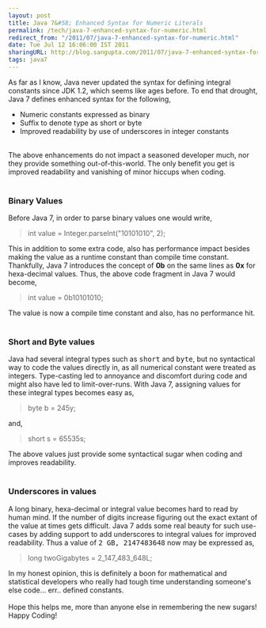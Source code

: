 ```yaml
---
layout: post
title: Java 7&#58; Enhanced Syntax for Numeric Literals
permalink: /tech/java-7-enhanced-syntax-for-numeric.html
redirect_from: "/2011/07/java-7-enhanced-syntax-for-numeric.html"
date: Tue Jul 12 16:06:00 IST 2011
sharingURL: http://blog.sangupta.com/2011/07/java-7-enhanced-syntax-for-numeric.html
tags: java7
---
```

As far as I know, Java never updated the syntax for defining integral constants since JDK 1.2, which seems like ages before. To end that drought, Java 7 defines enhanced syntax for the following,
<br>
<ul>
    <li>Numeric constants expressed as binary</li>
    <li>Suffix to denote type as short or byte</li>
    <li>Improved readability by use of underscores in integer constants</li>
</ul>
<br>The above enhancements do not impact a seasoned developer much, nor they provide something out-of-this-world. The only benefit you get is improved readability and vanishing of minor hiccups when coding. 
<br>
<br>
<h3>Binary Values</h3>Before Java 7, in order to parse binary values one would write,
<br>
<blockquote>
    int value = Integer.parseInt("10101010", 2);
</blockquote>This in addition to some extra code, also has performance impact besides making the value as a runtime constant than compile time constant. Thankfully, Java 7 introduces the concept of 
<b>0b</b> on the same lines as 
<b>0x</b> for hexa-decimal values. Thus, the above code fragment in Java 7 would become,
<br>
<blockquote>
    int value = 0b10101010;
</blockquote>The value is now a compile time constant and also, has no performance hit.
<br>
<br>
<h3>Short and Byte values</h3>Java had several integral types such as 
<tt>short</tt> and 
<tt>byte</tt>, but no syntactical way to code the values directly in, as all numerical constant were treated as integers. Type-casting led to annoyance and discomfort during code and might also have led to limit-over-runs. With Java 7, assigning values for these integral types becomes easy as,
<br>
<blockquote>
    byte b = 245y;
</blockquote>and,
<br>
<blockquote>
    short s = 65535s;
</blockquote>The above values just provide some syntactical sugar when coding and improves readability.
<br>
<br>
<h3>Underscores in values</h3>A long binary, hexa-decimal or integral value becomes hard to read by human mind. If the number of digits increase figuring out the exact extant of the value at times gets difficult. Java 7 adds some real beauty for such use-cases by adding support to add underscores to integral values for improved readability. Thus a value of 
<tt>2 GB, 2147483648</tt> now may be expressed as,
<br>
<blockquote>
    long twoGigabytes = 2_147_483_648L;
</blockquote>In my honest opinion, this is definitely a boon for mathematical and statistical developers who really had tough time understanding someone's else code... err.. defined constants.
<br>
<br>Hope this helps me, more than anyone else in remembering the new sugars! Happy Coding!
<br>
